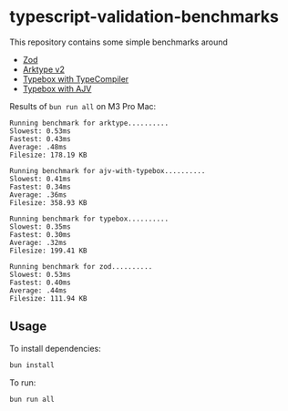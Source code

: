# typescript-validation-benchmarks

This repository contains some simple benchmarks around

* [Zod](https://zod.dev/)
* [Arktype v2](https://arktype.io/)
* [Typebox with TypeCompiler](https://github.com/sinclairzx81/typebox)
* [Typebox with AJV](https://ajv.js.org/)

Results of `bun run all` on M3 Pro Mac:

```
Running benchmark for arktype..........
Slowest: 0.53ms
Fastest: 0.43ms
Average: .48ms
Filesize: 178.19 KB

Running benchmark for ajv-with-typebox..........
Slowest: 0.41ms
Fastest: 0.34ms
Average: .36ms
Filesize: 358.93 KB

Running benchmark for typebox..........
Slowest: 0.35ms
Fastest: 0.30ms
Average: .32ms
Filesize: 199.41 KB

Running benchmark for zod..........
Slowest: 0.53ms
Fastest: 0.40ms
Average: .44ms
Filesize: 111.94 KB
```

## Usage

To install dependencies:

```bash
bun install
```

To run:

```bash
bun run all
```
